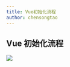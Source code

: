 ```yaml
---
title: Vue初始化流程
author: chensongtao
---
```


## Vue 初始化流程

<img data-fancybox="gallery" src="https://mp-780ec593-98c3-47c6-9328-1690ac79007b.cdn.bspapp.com/images//init.svg" />

<script setup>
  import useFancybox from '@use/useFancybox.js'
  useFancybox()
</script>
